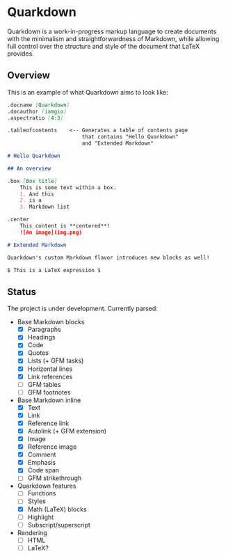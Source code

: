 # Quarkdown

Quarkdown is a work-in-progress markup language to create documents with the minimalism and straightforwardness of Markdown,
while allowing full control over the structure and style of the document that LaTeX provides.

## Overview

This is an example of what Quarkdown aims to look like:
```markdown
.docname [Quarkdown]
.docauthor [iamgio]
.aspectratio [4:3]

.tableofcontents    <-- Generates a table of contents page
                        that contains "Hello Quarkdown"
                        and "Extended Markdown"

# Hello Quarkdown

## An overview

.box [Box title]
    This is some text within a box.
    1. And this
    2. is a
    3. Markdown list

.center
    This content is **centered**!
    ![An image](img.png)

# Extended Markdown

Quarkdown's custom Markdown flavor introduces new blocks as well!

$ This is a LaTeX expression $

```

## Status

The project is under development. Currently parsed:

- Base Markdown blocks
  - [x] Paragraphs
  - [x] Headings
  - [x] Code
  - [x] Quotes
  - [x] Lists (+ GFM tasks)
  - [x] Horizontal lines
  - [x] Link references
  - [ ] GFM tables
  - [ ] GFM footnotes

- Base Markdown inline
  - [x] Text
  - [x] Link
  - [x] Reference link
  - [x] Autolink (+ GFM extension)
  - [x] Image
  - [x] Reference image
  - [x] Comment
  - [x] Emphasis
  - [x] Code span
  - [ ] GFM strikethrough

- Quarkdown features
  - [ ] Functions
  - [ ] Styles
  - [x] Math (LaTeX) blocks
  - [ ] Highlight
  - [ ] Subscript/superscript

- Rendering
  - [ ] HTML
  - [ ] LaTeX?
